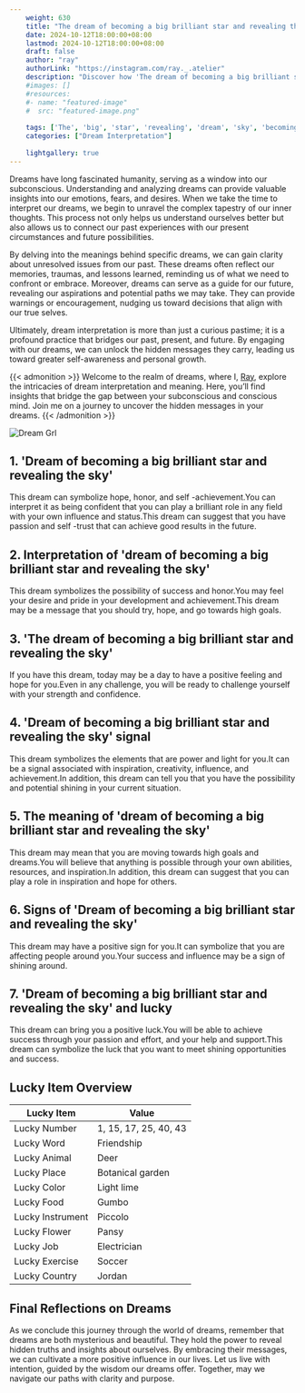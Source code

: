 ```yaml
---
    weight: 630
    title: "The dream of becoming a big brilliant star and revealing the sky"  # Assuming 'title' column exists
    date: 2024-10-12T18:00:00+08:00
    lastmod: 2024-10-12T18:00:00+08:00
    draft: false
    author: "ray"
    authorLink: "https://instagram.com/ray._.atelier"
    description: "Discover how 'The dream of becoming a big brilliant star and revealing the sky' can interpret your future and uncover its significant meanings in your life."
    #images: []
    #resources:
    #- name: "featured-image"
    #  src: "featured-image.png"
    
    tags: ['The', 'big', 'star', 'revealing', 'dream', 'sky', 'becoming', 'brilliant']
    categories: ["Dream Interpretation"]
    
    lightgallery: true
---
```

    
Dreams have long fascinated humanity, serving as a window into our subconscious. Understanding and analyzing dreams can provide valuable insights into our emotions, fears, and desires. When we take the time to interpret our dreams, we begin to unravel the complex tapestry of our inner thoughts. This process not only helps us understand ourselves better but also allows us to connect our past experiences with our present circumstances and future possibilities.

By delving into the meanings behind specific dreams, we can gain clarity about unresolved issues from our past. These dreams often reflect our memories, traumas, and lessons learned, reminding us of what we need to confront or embrace. Moreover, dreams can serve as a guide for our future, revealing our aspirations and potential paths we may take. They can provide warnings or encouragement, nudging us toward decisions that align with our true selves.

Ultimately, dream interpretation is more than just a curious pastime; it is a profound practice that bridges our past, present, and future. By engaging with our dreams, we can unlock the hidden messages they carry, leading us toward greater self-awareness and personal growth.

{{< admonition >}}
Welcome to the realm of dreams, where I, [Ray](https://instagram.com/ray._.atelier), explore the intricacies of dream interpretation and meaning. Here, you’ll find insights that bridge the gap between your subconscious and conscious mind. Join me on a journey to uncover the hidden messages in your dreams.
{{< /admonition >}}

![Dream Grl](https://cdn.pixabay.com/photo/2017/11/02/03/35/gothic-2910057_1280.jpg "Dream Grl")

## 1. 'Dream of becoming a big brilliant star and revealing the sky'
This dream can symbolize hope, honor, and self -achievement.You can interpret it as being confident that you can play a brilliant role in any field with your own influence and status.This dream can suggest that you have passion and self -trust that can achieve good results in the future.

## 2. Interpretation of 'dream of becoming a big brilliant star and revealing the sky'
This dream symbolizes the possibility of success and honor.You may feel your desire and pride in your development and achievement.This dream may be a message that you should try, hope, and go towards high goals.

## 3. 'The dream of becoming a big brilliant star and revealing the sky'
If you have this dream, today may be a day to have a positive feeling and hope for you.Even in any challenge, you will be ready to challenge yourself with your strength and confidence.

## 4. 'Dream of becoming a big brilliant star and revealing the sky' signal
This dream symbolizes the elements that are power and light for you.It can be a signal associated with inspiration, creativity, influence, and achievement.In addition, this dream can tell you that you have the possibility and potential shining in your current situation.

## 5. The meaning of 'dream of becoming a big brilliant star and revealing the sky'
This dream may mean that you are moving towards high goals and dreams.You will believe that anything is possible through your own abilities, resources, and inspiration.In addition, this dream can suggest that you can play a role in inspiration and hope for others.

## 6. Signs of 'Dream of becoming a big brilliant star and revealing the sky'
This dream may have a positive sign for you.It can symbolize that you are affecting people around you.Your success and influence may be a sign of shining around.

## 7. 'Dream of becoming a big brilliant star and revealing the sky' and lucky
This dream can bring you a positive luck.You will be able to achieve success through your passion and effort, and your help and support.This dream can symbolize the luck that you want to meet shining opportunities and success.

## Lucky Item Overview
| Lucky Item          | Value              |
|---------------|--------------------|
| Lucky Number        | 1, 15, 17, 25, 40, 43  |
| Lucky Word          | Friendship |
| Lucky Animal        | Deer |
| Lucky Place         | Botanical garden     |
| Lucky Color         | Light lime     |
| Lucky Food          | Gumbo      |
| Lucky Instrument    | Piccolo |
| Lucky Flower        | Pansy    |
| Lucky Job           | Electrician       |
| Lucky Exercise      | Soccer  |
| Lucky Country       | Jordan    |


##  Final Reflections on Dreams

As we conclude this journey through the world of dreams, remember that dreams are both mysterious and beautiful. They hold the power to reveal hidden truths and insights about ourselves. By embracing their messages, we can cultivate a more positive influence in our lives. Let us live with intention, guided by the wisdom our dreams offer. Together, may we navigate our paths with clarity and purpose.
